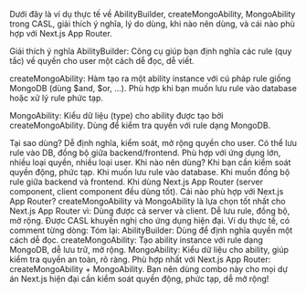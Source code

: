 Dưới đây là ví dụ thực tế về AbilityBuilder, createMongoAbility, MongoAbility trong CASL, giải thích ý nghĩa, lý do dùng, khi nào nên dùng, và cái nào phù hợp với Next.js App Router.

Giải thích ý nghĩa
AbilityBuilder:
Công cụ giúp bạn định nghĩa các rule (quy tắc) về quyền cho user một cách dễ đọc, dễ viết.

createMongoAbility:
Hàm tạo ra một ability instance với cú pháp rule giống MongoDB (dùng $and, $or, ...).
Phù hợp khi bạn muốn lưu rule vào database hoặc xử lý rule phức tạp.

MongoAbility:
Kiểu dữ liệu (type) cho ability được tạo bởi createMongoAbility.
Dùng để kiểm tra quyền với rule dạng MongoDB.

Tại sao dùng?
Dễ định nghĩa, kiểm soát, mở rộng quyền cho user.
Có thể lưu rule vào DB, đồng bộ giữa backend/frontend.
Phù hợp với ứng dụng lớn, nhiều loại quyền, nhiều loại user.
Khi nào nên dùng?
Khi bạn cần kiểm soát quyền động, phức tạp.
Khi muốn lưu rule vào database.
Khi muốn đồng bộ rule giữa backend và frontend.
Khi dùng Next.js App Router (server component, client component đều dùng tốt).
Cái nào phù hợp với Next.js App Router?
createMongoAbility và MongoAbility là lựa chọn tốt nhất cho Next.js App Router vì:
Dùng được cả server và client.
Dễ lưu rule, đồng bộ, mở rộng.
Được CASL khuyến nghị cho ứng dụng hiện đại.
Ví dụ thực tế, có comment từng dòng:
Tóm lại:
AbilityBuilder: Dùng để định nghĩa quyền một cách dễ đọc.
createMongoAbility: Tạo ability instance với rule dạng MongoDB, dễ lưu trữ, mở rộng.
MongoAbility: Kiểu dữ liệu cho ability, giúp kiểm tra quyền an toàn, rõ ràng.
Phù hợp nhất với Next.js App Router: createMongoAbility + MongoAbility.
Bạn nên dùng combo này cho mọi dự án Next.js hiện đại cần kiểm soát quyền động, phức tạp, dễ mở rộng!
